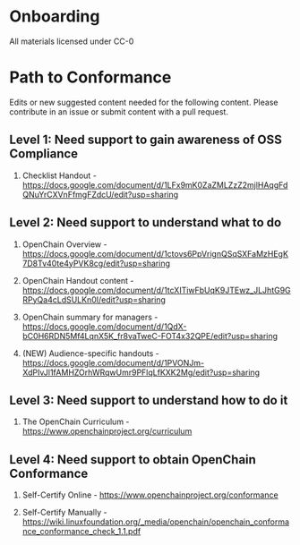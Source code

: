 # Onboarding

All materials licensed under CC-0

# Path to Conformance

Edits or new suggested content needed for the following content. Please contribute in an issue or submit content with a pull request.

## Level 1: Need support to gain awareness of OSS Compliance

1. Checklist Handout - https://docs.google.com/document/d/1LFx9mK0ZaZMLZzZ2mjlHAqgFdQNuYrCXVnFfmgFZdcU/edit?usp=sharing

## Level 2: Need support to understand what to do

1. OpenChain Overview - https://docs.google.com/document/d/1ctovs6PpVrignQSqSXFaMzHEgK7D8Tv40te4yPVK8cg/edit?usp=sharing

2. OpenChain Handout content - https://docs.google.com/document/d/1tcXITiwFbUqK9JTEwz_JLJhtG9GRPyQa4cLdSULKn0I/edit?usp=sharing

3. OpenChain summary for managers - https://docs.google.com/document/d/1QdX-bC0H6RDN5Mf4LqnX5K_fr8vaTweC-FOT4x32QPE/edit?usp=sharing

4. (NEW) Audience-specific handouts - https://docs.google.com/document/d/1PVONJm-XdPIvJl1fAMHZOrhWRqwUmr9PFlqLfKXK2Mg/edit?usp=sharing

## Level 3: Need support to understand how to do it

1. The OpenChain Curriculum - https://www.openchainproject.org/curriculum

## Level 4: Need support to obtain OpenChain Conformance

1. Self-Certify Online - https://www.openchainproject.org/conformance

2. Self-Certify Manually - https://wiki.linuxfoundation.org/_media/openchain/openchain_conformance_conformance_check_1.1.pdf
